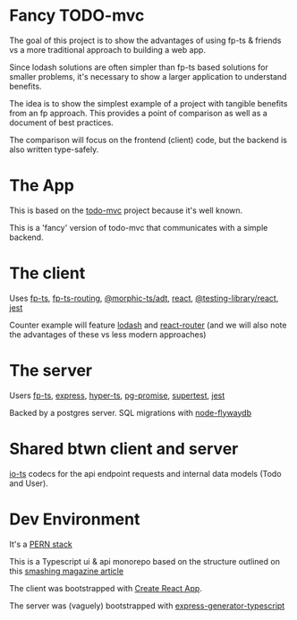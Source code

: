 # Fancy TODO-mvc

The goal of this project is to show the advantages of using fp-ts & friends vs a more traditional approach to building a web app.

Since lodash solutions are often simpler than fp-ts based solutions for smaller problems, it's necessary to show a larger application to understand benefits.

The idea is to show the simplest example of a project with tangible benefits from an fp approach. This provides a point of comparison as well as a document of best practices.

The comparison will focus on the frontend (client) code, but the backend is also written type-safely.

# The App

This is based on the [todo-mvc](http://todomvc.com/) project because it's well known.

This is a 'fancy' version of todo-mvc that communicates with a simple backend.

# The client

Uses [fp-ts](https://github.com/gcanti/fp-ts), [fp-ts-routing](https://github.com/gcanti/fp-ts-routing), [@morphic-ts/adt](https://github.com/sledorze/morphic-ts), [react](https://github.com/facebook/react), [@testing-library/react](https://github.com/testing-library/react-testing-library), [jest](https://github.com/facebook/jest)

Counter example will feature [lodash](https://github.com/lodash/lodash) and [react-router](https://github.com/ReactTraining/react-router) (and we will also note the advantages of these vs less modern approaches)

# The server

Users [fp-ts](https://github.com/gcanti/fp-ts), [express](https://github.com/expressjs/express), [hyper-ts](https://github.com/gcanti/hyper-ts), [pg-promise](https://github.com/vitaly-t/pg-promise), [supertest](https://github.com/visionmedia/supertest), [jest](https://github.com/facebook/jest)

Backed by a postgres server. SQL migrations with [node-flywaydb](https://github.com/markgardner/node-flywaydb)

# Shared btwn client and server

[io-ts](https://github.com/gcanti/io-ts) codecs for the api endpoint requests and internal data models (Todo and User).

# Dev Environment

It's a [PERN stack](https://www.geeksforgeeks.org/what-is-pern-stack/)

This is a Typescript ui & api monorepo based on the structure outlined on this [smashing magazine article](https://www.smashingmagazine.com/2019/07/yarn-workspaces-organize-project-codebase-pro/)

The client was bootstrapped with [Create React App](https://github.com/facebook/create-react-app).

The server was (vaguely) bootstrapped with [express-generator-typescript](https://github.com/seanpmaxwell/express-generator-typescript)
